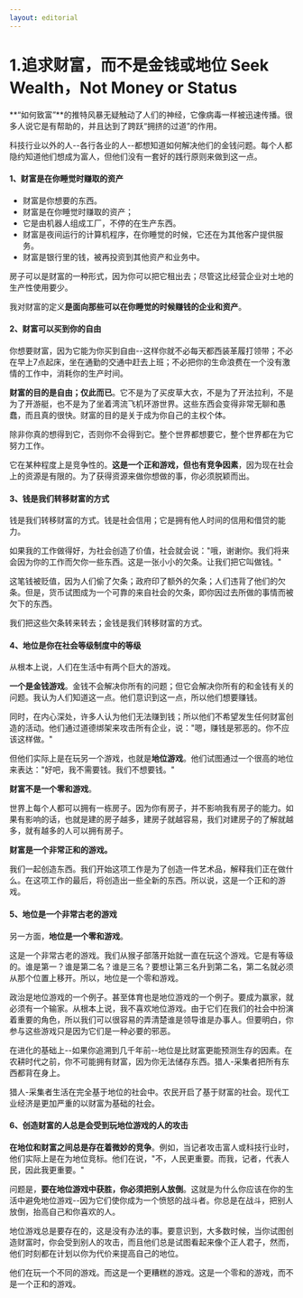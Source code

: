 ```yaml
---
layout: editorial
---
```


# 1.追求财富，而不是金钱或地位 Seek Wealth，Not Money or Status

**“如何致富”**的推特风暴无疑触动了人们的神经，它像病毒一样被迅速传播。很多人说它是有帮助的，并且达到了跨跃“拥挤的过道”的作用。

科技行业以外的人--各行各业的人--都想知道如何解决他们的金钱问题。每个人都隐约知道他们想成为富人，但他们没有一套好的践行原则来做到这一点。

#### 1、**财富是在你睡觉时赚取的资产**

* 财富是你想要的东西。
* 财富是在你睡觉时赚取的资产；
* 它是由机器人组成工厂，不停的在生产东西。
* 财富是夜间运行的计算机程序，在你睡觉的时候，它还在为其他客户提供服务。
* 财富是银行里的钱，被再投资到其他资产和业务中。

房子可以是财富的一种形式，因为你可以把它租出去；尽管这比经营企业对土地的生产性使用要少。

我对财富的定义**是面向那些可以在你睡觉的时候赚钱的企业和资产**。

#### 2、财富可以买到你的自由

你想要财富，因为它能为你买到自由--这样你就不必每天都西装革履打领带；不必在早上7点起床，坐在通勤的交通中赶去上班；不必把你的生命浪费在一个没有激情的工作中，消耗你的生产时间。

**财富的目的是自由；仅此而已**。它不是为了买皮草大衣，不是为了开法拉利，不是为了开游艇，也不是为了坐着湾流飞机环游世界。这些东西会变得非常无聊和愚蠢，而且真的很快。财富的目的是关于成为你自己的主权个体。

除非你真的想得到它，否则你不会得到它。整个世界都想要它，整个世界都在为它努力工作。

它在某种程度上是竞争性的。**这是一个正和游戏，但也有竞争因素**，因为现在社会上的资源是有限的。为了获得资源来做你想做的事，你必须脱颖而出。

#### 3、钱是我们转移财富的方式

钱是我们转移财富的方式。钱是社会信用；它是拥有他人时间的信用和借贷的能力。

如果我的工作做得好，为社会创造了价值，社会就会说："哦，谢谢你。我们将来会因为你的工作而欠你一些东西。这是一张小小的欠条。让我们把它叫做钱。"

这笔钱被贬值，因为人们偷了欠条；政府印了额外的欠条；人们违背了他们的欠条。但是，货币试图成为一个可靠的来自社会的欠条，即你因过去所做的事情而被欠下的东西。

我们把这些欠条转来转去；金钱是我们转移财富的方式。

#### 4、地位是你在社会等级制度中的等级

从根本上说，人们在生活中有两个巨大的游戏。

**一个是金钱游戏**。金钱不会解决你所有的问题；但它会解决你所有的和金钱有关的问题。我认为人们知道这一点。他们意识到这一点，所以他们想要赚钱。

同时，在内心深处，许多人认为他们无法赚到钱；所以他们不希望发生任何财富创造的活动。他们通过道德绑架来攻击所有企业，说："嗯，赚钱是邪恶的。你不应该这样做。"

但他们实际上是在玩另一个游戏，也就是**地位游戏**。他们试图通过一个很高的地位来表达："好吧，我不需要钱。我们不想要钱。"

**财富不是一个零和游戏**。

世界上每个人都可以拥有一栋房子。因为你有房子，并不影响我有房子的能力。如果有影响的话，也就是建的房子越多，建房子就越容易，我们对建房子的了解就越多，就有越多的人可以拥有房子。

**财富是一个非常正和的游戏。**

我们一起创造东西。我们开始这项工作是为了创造一件艺术品，解释我们正在做什么。在这项工作的最后，将创造出一些全新的东西。所以说，这是一个正和的游戏。

#### 5、地位是一个非常古老的游戏

另一方面，**地位是一个零和游戏**。

这是一个非常古老的游戏。我们从猴子部落开始就一直在玩这个游戏。它是有等级的。谁是第一？谁是第二名？谁是三名？要想让第三名升到第二名，第二名就必须从那个位置上移开。所以，地位是一个零和游戏。

政治是地位游戏的一个例子。甚至体育也是地位游戏的一个例子。要成为赢家，就必须有一个输家。从根本上说，我不喜欢地位游戏。由于它们在我们的社会中扮演着重要的角色，所以我们可以很容易的弄清楚谁是领导谁是办事人。但要明白，你参与这些游戏只是因为它们是一种必要的邪恶。

在进化的基础上--如果你追溯到几千年前--地位是比财富更能预测生存的因素。在农耕时代之前，你不可能拥有财富，因为你无法储存东西。猎人-采集者把所有东西都背在身上。

猎人-采集者生活在完全基于地位的社会中。农民开启了基于财富的社会。现代工业经济是更加严重的以财富为基础的社会。

#### 6、创造财富的人总是会受到玩地位游戏的人的攻击

**在地位和财富之间总是存在着微妙的竞争**。例如，当记者攻击富人或科技行业时，他们实际上是在为地位竞标。他们在说，"不，人民更重要。而我，记者，代表人民，因此我更重要。"

问题是，**要在地位游戏中获胜，你必须把别人放倒**。这就是为什么你应该在你的生活中避免地位游戏--因为它们使你成为一个愤怒的战斗者。你总是在战斗，把别人放倒，抬高自己和你喜欢的人。

地位游戏总是要存在的，这是没有办法的事。要意识到，大多数时候，当你试图创造财富时，你会受到别人的攻击，而且他们总是试图看起来像个正人君子，然而，他们时刻都在计划以你为代价来提高自己的地位。

他们在玩一个不同的游戏。而这是一个更糟糕的游戏。这是一个零和的游戏，而不是一个正和的游戏。
